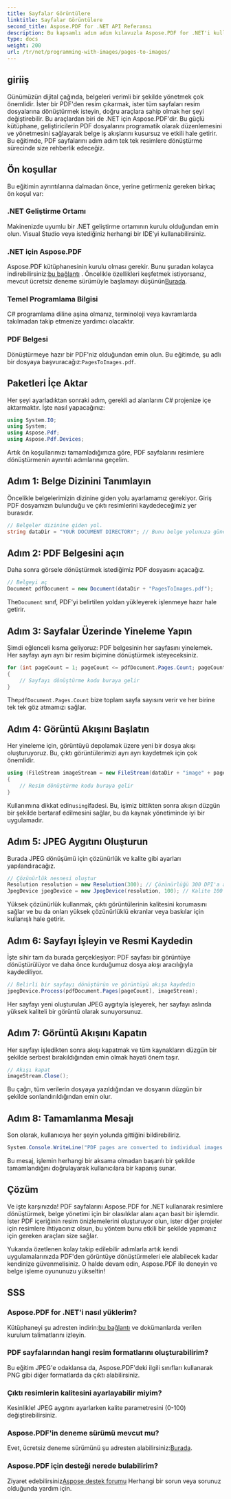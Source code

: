 ```yaml
---
title: Sayfalar Görüntülere
linktitle: Sayfalar Görüntülere
second_title: Aspose.PDF for .NET API Referansı
description: Bu kapsamlı adım adım kılavuzla Aspose.PDF for .NET'i kullanarak PDF sayfalarını hızla yüksek kaliteli resimlere dönüştürün.
type: docs
weight: 200
url: /tr/net/programming-with-images/pages-to-images/
---
```

## giriiş

Günümüzün dijital çağında, belgeleri verimli bir şekilde yönetmek çok önemlidir. İster bir PDF'den resim çıkarmak, ister tüm sayfaları resim dosyalarına dönüştürmek isteyin, doğru araçlara sahip olmak her şeyi değiştirebilir. Bu araçlardan biri de .NET için Aspose.PDF'dir. Bu güçlü kütüphane, geliştiricilerin PDF dosyalarını programatik olarak düzenlemesini ve yönetmesini sağlayarak belge iş akışlarını kusursuz ve etkili hale getirir. Bu eğitimde, PDF sayfalarını adım adım tek tek resimlere dönüştürme sürecinde size rehberlik edeceğiz.

## Ön koşullar

Bu eğitimin ayrıntılarına dalmadan önce, yerine getirmeniz gereken birkaç ön koşul var:

### .NET Geliştirme Ortamı

Makinenizde uyumlu bir .NET geliştirme ortamının kurulu olduğundan emin olun. Visual Studio veya istediğiniz herhangi bir IDE'yi kullanabilirsiniz.

### .NET için Aspose.PDF

 Aspose.PDF kütüphanesinin kurulu olması gerekir. Bunu şuradan kolayca indirebilirsiniz:[bu bağlantı](https://releases.aspose.com/pdf/net/) . Öncelikle özellikleri keşfetmek istiyorsanız, mevcut ücretsiz deneme sürümüyle başlamayı düşünün[Burada](https://releases.aspose.com/).

### Temel Programlama Bilgisi

C# programlama diline aşina olmanız, terminoloji veya kavramlarda takılmadan takip etmenize yardımcı olacaktır.

### PDF Belgesi

 Dönüştürmeye hazır bir PDF'niz olduğundan emin olun. Bu eğitimde, şu adlı bir dosyaya başvuracağız:`PagesToImages.pdf`.

## Paketleri İçe Aktar

Her şeyi ayarladıktan sonraki adım, gerekli ad alanlarını C# projenize içe aktarmaktır. İşte nasıl yapacağınız:

```csharp
using System.IO;
using System;
using Aspose.Pdf;
using Aspose.Pdf.Devices;
```

Artık ön koşullarımızı tamamladığımıza göre, PDF sayfalarını resimlere dönüştürmenin ayrıntılı adımlarına geçelim.

## Adım 1: Belge Dizinini Tanımlayın

Öncelikle belgelerimizin dizinine giden yolu ayarlamamız gerekiyor. Giriş PDF dosyamızın bulunduğu ve çıktı resimlerini kaydedeceğimiz yer burasıdır.

```csharp
// Belgeler dizinine giden yol.
string dataDir = "YOUR DOCUMENT DIRECTORY"; // Bunu belge yolunuza güncelleyin
```

## Adım 2: PDF Belgesini açın

Daha sonra görsele dönüştürmek istediğimiz PDF dosyasını açacağız.

```csharp
// Belgeyi aç
Document pdfDocument = new Document(dataDir + "PagesToImages.pdf");
```

 The`Document` sınıf, PDF'yi belirtilen yoldan yükleyerek işlenmeye hazır hale getirir.

## Adım 3: Sayfalar Üzerinde Yineleme Yapın

Şimdi eğlenceli kısma geliyoruz: PDF belgesinin her sayfasını yinelemek. Her sayfayı ayrı ayrı bir resim biçimine dönüştürmek isteyeceksiniz.

```csharp
for (int pageCount = 1; pageCount <= pdfDocument.Pages.Count; pageCount++)
{
    // Sayfayı dönüştürme kodu buraya gelir
}
```

 The`pdfDocument.Pages.Count` bize toplam sayfa sayısını verir ve her birine tek tek göz atmamızı sağlar.

## Adım 4: Görüntü Akışını Başlatın

Her yineleme için, görüntüyü depolamak üzere yeni bir dosya akışı oluşturuyoruz. Bu, çıktı görüntülerimizi ayrı ayrı kaydetmek için çok önemlidir.

```csharp
using (FileStream imageStream = new FileStream(dataDir + "image" + pageCount + "_out" + ".jpg", FileMode.Create))
{
    // Resim dönüştürme kodu buraya gelir
}
```

 Kullanımına dikkat edin`using`ifadesi. Bu, işimiz bittikten sonra akışın düzgün bir şekilde bertaraf edilmesini sağlar, bu da kaynak yönetiminde iyi bir uygulamadır.

## Adım 5: JPEG Aygıtını Oluşturun

Burada JPEG dönüşümü için çözünürlük ve kalite gibi ayarları yapılandıracağız.

```csharp
// Çözünürlük nesnesi oluştur
Resolution resolution = new Resolution(300); // Çözünürlüğü 300 DPI'a ayarlama
JpegDevice jpegDevice = new JpegDevice(resolution, 100); // Kalite 100'e ayarlandı
```

Yüksek çözünürlük kullanmak, çıktı görüntülerinin kalitesini korumasını sağlar ve bu da onları yüksek çözünürlüklü ekranlar veya baskılar için kullanışlı hale getirir.

## Adım 6: Sayfayı İşleyin ve Resmi Kaydedin

İşte sihir tam da burada gerçekleşiyor: PDF sayfası bir görüntüye dönüştürülüyor ve daha önce kurduğumuz dosya akışı aracılığıyla kaydediliyor.

```csharp
// Belirli bir sayfayı dönüştürün ve görüntüyü akışa kaydedin
jpegDevice.Process(pdfDocument.Pages[pageCount], imageStream);
```

Her sayfayı yeni oluşturulan JPEG aygıtıyla işleyerek, her sayfayı aslında yüksek kaliteli bir görüntü olarak sunuyorsunuz.

## Adım 7: Görüntü Akışını Kapatın

Her sayfayı işledikten sonra akışı kapatmak ve tüm kaynakların düzgün bir şekilde serbest bırakıldığından emin olmak hayati önem taşır.

```csharp
// Akışı kapat
imageStream.Close();
```

Bu çağrı, tüm verilerin dosyaya yazıldığından ve dosyanın düzgün bir şekilde sonlandırıldığından emin olur.

## Adım 8: Tamamlanma Mesajı

Son olarak, kullanıcıya her şeyin yolunda gittiğini bildirebiliriz.

```csharp
System.Console.WriteLine("PDF pages are converted to individual images successfully!");
```

Bu mesaj, işlemin herhangi bir aksama olmadan başarılı bir şekilde tamamlandığını doğrulayarak kullanıcılara bir kapanış sunar.

## Çözüm

Ve işte karşınızda! PDF sayfalarını Aspose.PDF for .NET kullanarak resimlere dönüştürmek, belge yönetimi için bir olasılıklar alanı açan basit bir işlemdir. İster PDF içeriğinin resim önizlemelerini oluşturuyor olun, ister diğer projeler için resimlere ihtiyacınız olsun, bu yöntem bunu etkili bir şekilde yapmanız için gereken araçları size sağlar.

Yukarıda özetlenen kolay takip edilebilir adımlarla artık kendi uygulamalarınızda PDF'den görüntüye dönüştürmeleri ele alabilecek kadar kendinize güvenmelisiniz. O halde devam edin, Aspose.PDF ile deneyin ve belge işleme oyununuzu yükseltin!

## SSS

### Aspose.PDF for .NET'i nasıl yüklerim?
 Kütüphaneyi şu adresten indirin:[bu bağlantı](https://releases.aspose.com/pdf/net/) ve dokümanlarda verilen kurulum talimatlarını izleyin.

### PDF sayfalarından hangi resim formatlarını oluşturabilirim?
Bu eğitim JPEG'e odaklansa da, Aspose.PDF'deki ilgili sınıfları kullanarak PNG gibi diğer formatlarda da çıktı alabilirsiniz.

### Çıktı resimlerin kalitesini ayarlayabilir miyim?
Kesinlikle! JPEG aygıtını ayarlarken kalite parametresini (0-100) değiştirebilirsiniz.

### Aspose.PDF'in deneme sürümü mevcut mu?
 Evet, ücretsiz deneme sürümünü şu adresten alabilirsiniz:[Burada](https://releases.aspose.com/).

### Aspose.PDF için desteği nerede bulabilirim?
 Ziyaret edebilirsiniz[Aspose destek forumu](https://forum.aspose.com/c/pdf/10) Herhangi bir sorun veya sorunuz olduğunda yardım için.